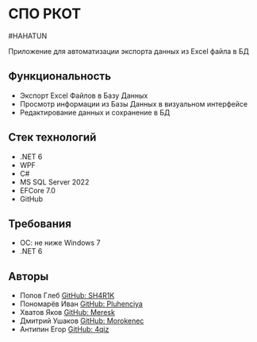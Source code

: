 # СПО РКОТ

#HAHATUN

Приложение для автоматизации экспорта данных из Excel файла в БД

## Функциональность

- Экспорт Excel Файлов в Базу Данных
- Просмотр информации из Базы Данных в визуальном интерфейсе
- Редактирование данных и сохранение в БД

## Стек технологий

- .NET 6
- WPF
- C#
- MS SQL Server 2022
- EFCore 7.0
- GitHub

## Требования

- OС: не ниже Windows 7
- .NET 6

## Авторы

- Попов Глеб [GitHub: SH4R1K](https://github.com/SH4R1K)
- Пономарёв Иван [GitHub: Pluhenciya](https://github.com/Pluhenciya)
- Хватов Яков [GitHub: Meresk](https://github.com/meresk)
- Дмитрий Ушаков [GitHub: Morokenec](https://github.com/Morokenec)
- Антипин Егор [GitHub: 4qiz](https://github.com/4qiz)
